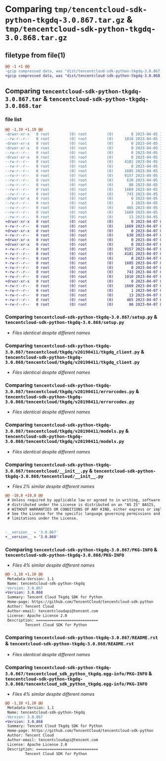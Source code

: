 # Comparing `tmp/tencentcloud-sdk-python-tkgdq-3.0.867.tar.gz` & `tmp/tencentcloud-sdk-python-tkgdq-3.0.868.tar.gz`

## filetype from file(1)

```diff
@@ -1 +1 @@
-gzip compressed data, was "dist/tencentcloud-sdk-python-tkgdq-3.0.867.tar", last modified: Wed Apr  5 16:55:35 2023, max compression
+gzip compressed data, was "dist/tencentcloud-sdk-python-tkgdq-3.0.868.tar", last modified: Fri Apr  7 01:03:28 2023, max compression
```

## Comparing `tencentcloud-sdk-python-tkgdq-3.0.867.tar` & `tencentcloud-sdk-python-tkgdq-3.0.868.tar`

### file list

```diff
@@ -1,19 +1,19 @@
-drwxr-xr-x   0 root         (0) root         (0)        0 2023-04-05 16:55:35.000000 tencentcloud-sdk-python-tkgdq-3.0.867/
--rw-r--r--   0 root         (0) root         (0)     1010 2023-04-05 16:55:35.000000 tencentcloud-sdk-python-tkgdq-3.0.867/setup.py
-drwxr-xr-x   0 root         (0) root         (0)        0 2023-04-05 16:55:35.000000 tencentcloud-sdk-python-tkgdq-3.0.867/tencentcloud/
-drwxr-xr-x   0 root         (0) root         (0)        0 2023-04-05 16:55:35.000000 tencentcloud-sdk-python-tkgdq-3.0.867/tencentcloud/tkgdq/
--rw-r--r--   0 root         (0) root         (0)        0 2023-04-05 16:55:35.000000 tencentcloud-sdk-python-tkgdq-3.0.867/tencentcloud/tkgdq/__init__.py
-drwxr-xr-x   0 root         (0) root         (0)        0 2023-04-05 16:55:35.000000 tencentcloud-sdk-python-tkgdq-3.0.867/tencentcloud/tkgdq/v20190411/
--rw-r--r--   0 root         (0) root         (0)     4181 2023-04-05 16:55:35.000000 tencentcloud-sdk-python-tkgdq-3.0.867/tencentcloud/tkgdq/v20190411/tkgdq_client.py
--rw-r--r--   0 root         (0) root         (0)        0 2023-04-05 16:55:35.000000 tencentcloud-sdk-python-tkgdq-3.0.867/tencentcloud/tkgdq/v20190411/__init__.py
--rw-r--r--   0 root         (0) root         (0)     1685 2023-04-05 16:55:35.000000 tencentcloud-sdk-python-tkgdq-3.0.867/tencentcloud/tkgdq/v20190411/errorcodes.py
--rw-r--r--   0 root         (0) root         (0)     9157 2023-04-05 16:55:35.000000 tencentcloud-sdk-python-tkgdq-3.0.867/tencentcloud/tkgdq/v20190411/models.py
--rw-r--r--   0 root         (0) root         (0)      630 2023-04-05 16:55:35.000000 tencentcloud-sdk-python-tkgdq-3.0.867/tencentcloud/__init__.py
--rw-r--r--   0 root         (0) root         (0)       88 2023-04-05 16:55:35.000000 tencentcloud-sdk-python-tkgdq-3.0.867/setup.cfg
--rw-r--r--   0 root         (0) root         (0)     1669 2023-04-05 16:55:35.000000 tencentcloud-sdk-python-tkgdq-3.0.867/PKG-INFO
--rw-r--r--   0 root         (0) root         (0)      743 2023-04-05 16:55:35.000000 tencentcloud-sdk-python-tkgdq-3.0.867/README.rst
-drwxr-xr-x   0 root         (0) root         (0)        0 2023-04-05 16:55:35.000000 tencentcloud-sdk-python-tkgdq-3.0.867/tencentcloud_sdk_python_tkgdq.egg-info/
--rw-r--r--   0 root         (0) root         (0)        1 2023-04-05 16:55:35.000000 tencentcloud-sdk-python-tkgdq-3.0.867/tencentcloud_sdk_python_tkgdq.egg-info/dependency_links.txt
--rw-r--r--   0 root         (0) root         (0)      465 2023-04-05 16:55:35.000000 tencentcloud-sdk-python-tkgdq-3.0.867/tencentcloud_sdk_python_tkgdq.egg-info/SOURCES.txt
--rw-r--r--   0 root         (0) root         (0)     1669 2023-04-05 16:55:35.000000 tencentcloud-sdk-python-tkgdq-3.0.867/tencentcloud_sdk_python_tkgdq.egg-info/PKG-INFO
--rw-r--r--   0 root         (0) root         (0)       13 2023-04-05 16:55:35.000000 tencentcloud-sdk-python-tkgdq-3.0.867/tencentcloud_sdk_python_tkgdq.egg-info/top_level.txt
+drwxr-xr-x   0 root         (0) root         (0)        0 2023-04-07 01:03:28.000000 tencentcloud-sdk-python-tkgdq-3.0.868/
+-rw-r--r--   0 root         (0) root         (0)     1669 2023-04-07 01:03:28.000000 tencentcloud-sdk-python-tkgdq-3.0.868/PKG-INFO
+drwxr-xr-x   0 root         (0) root         (0)        0 2023-04-07 01:03:28.000000 tencentcloud-sdk-python-tkgdq-3.0.868/tencentcloud/
+-rw-r--r--   0 root         (0) root         (0)      630 2023-04-07 01:03:28.000000 tencentcloud-sdk-python-tkgdq-3.0.868/tencentcloud/__init__.py
+drwxr-xr-x   0 root         (0) root         (0)        0 2023-04-07 01:03:28.000000 tencentcloud-sdk-python-tkgdq-3.0.868/tencentcloud/tkgdq/
+drwxr-xr-x   0 root         (0) root         (0)        0 2023-04-07 01:03:28.000000 tencentcloud-sdk-python-tkgdq-3.0.868/tencentcloud/tkgdq/v20190411/
+-rw-r--r--   0 root         (0) root         (0)     9157 2023-04-07 01:03:28.000000 tencentcloud-sdk-python-tkgdq-3.0.868/tencentcloud/tkgdq/v20190411/models.py
+-rw-r--r--   0 root         (0) root         (0)     4181 2023-04-07 01:03:28.000000 tencentcloud-sdk-python-tkgdq-3.0.868/tencentcloud/tkgdq/v20190411/tkgdq_client.py
+-rw-r--r--   0 root         (0) root         (0)        0 2023-04-07 01:03:28.000000 tencentcloud-sdk-python-tkgdq-3.0.868/tencentcloud/tkgdq/v20190411/__init__.py
+-rw-r--r--   0 root         (0) root         (0)     1685 2023-04-07 01:03:28.000000 tencentcloud-sdk-python-tkgdq-3.0.868/tencentcloud/tkgdq/v20190411/errorcodes.py
+-rw-r--r--   0 root         (0) root         (0)        0 2023-04-07 01:03:28.000000 tencentcloud-sdk-python-tkgdq-3.0.868/tencentcloud/tkgdq/__init__.py
+-rw-r--r--   0 root         (0) root         (0)      743 2023-04-07 01:03:28.000000 tencentcloud-sdk-python-tkgdq-3.0.868/README.rst
+-rw-r--r--   0 root         (0) root         (0)     1010 2023-04-07 01:03:28.000000 tencentcloud-sdk-python-tkgdq-3.0.868/setup.py
+drwxr-xr-x   0 root         (0) root         (0)        0 2023-04-07 01:03:28.000000 tencentcloud-sdk-python-tkgdq-3.0.868/tencentcloud_sdk_python_tkgdq.egg-info/
+-rw-r--r--   0 root         (0) root         (0)     1669 2023-04-07 01:03:28.000000 tencentcloud-sdk-python-tkgdq-3.0.868/tencentcloud_sdk_python_tkgdq.egg-info/PKG-INFO
+-rw-r--r--   0 root         (0) root         (0)        1 2023-04-07 01:03:28.000000 tencentcloud-sdk-python-tkgdq-3.0.868/tencentcloud_sdk_python_tkgdq.egg-info/dependency_links.txt
+-rw-r--r--   0 root         (0) root         (0)       13 2023-04-07 01:03:28.000000 tencentcloud-sdk-python-tkgdq-3.0.868/tencentcloud_sdk_python_tkgdq.egg-info/top_level.txt
+-rw-r--r--   0 root         (0) root         (0)      465 2023-04-07 01:03:28.000000 tencentcloud-sdk-python-tkgdq-3.0.868/tencentcloud_sdk_python_tkgdq.egg-info/SOURCES.txt
+-rw-r--r--   0 root         (0) root         (0)       88 2023-04-07 01:03:28.000000 tencentcloud-sdk-python-tkgdq-3.0.868/setup.cfg
```

### Comparing `tencentcloud-sdk-python-tkgdq-3.0.867/setup.py` & `tencentcloud-sdk-python-tkgdq-3.0.868/setup.py`

 * *Files identical despite different names*

### Comparing `tencentcloud-sdk-python-tkgdq-3.0.867/tencentcloud/tkgdq/v20190411/tkgdq_client.py` & `tencentcloud-sdk-python-tkgdq-3.0.868/tencentcloud/tkgdq/v20190411/tkgdq_client.py`

 * *Files identical despite different names*

### Comparing `tencentcloud-sdk-python-tkgdq-3.0.867/tencentcloud/tkgdq/v20190411/errorcodes.py` & `tencentcloud-sdk-python-tkgdq-3.0.868/tencentcloud/tkgdq/v20190411/errorcodes.py`

 * *Files identical despite different names*

### Comparing `tencentcloud-sdk-python-tkgdq-3.0.867/tencentcloud/tkgdq/v20190411/models.py` & `tencentcloud-sdk-python-tkgdq-3.0.868/tencentcloud/tkgdq/v20190411/models.py`

 * *Files identical despite different names*

### Comparing `tencentcloud-sdk-python-tkgdq-3.0.867/tencentcloud/__init__.py` & `tencentcloud-sdk-python-tkgdq-3.0.868/tencentcloud/__init__.py`

 * *Files 2% similar despite different names*

```diff
@@ -10,8 +10,8 @@
 # Unless required by applicable law or agreed to in writing, software
 # distributed under the License is distributed on an "AS IS" BASIS,
 # WITHOUT WARRANTIES OR CONDITIONS OF ANY KIND, either express or implied.
 # See the License for the specific language governing permissions and
 # limitations under the License.
 
 
-__version__ = '3.0.867'
+__version__ = '3.0.868'
```

### Comparing `tencentcloud-sdk-python-tkgdq-3.0.867/PKG-INFO` & `tencentcloud-sdk-python-tkgdq-3.0.868/PKG-INFO`

 * *Files 4% similar despite different names*

```diff
@@ -1,10 +1,10 @@
 Metadata-Version: 1.1
 Name: tencentcloud-sdk-python-tkgdq
-Version: 3.0.867
+Version: 3.0.868
 Summary: Tencent Cloud Tkgdq SDK for Python
 Home-page: https://github.com/TencentCloud/tencentcloud-sdk-python
 Author: Tencent Cloud
 Author-email: tencentcloudapi@tencent.com
 License: Apache License 2.0
 Description: ============================
         Tencent Cloud SDK for Python
```

### Comparing `tencentcloud-sdk-python-tkgdq-3.0.867/README.rst` & `tencentcloud-sdk-python-tkgdq-3.0.868/README.rst`

 * *Files identical despite different names*

### Comparing `tencentcloud-sdk-python-tkgdq-3.0.867/tencentcloud_sdk_python_tkgdq.egg-info/PKG-INFO` & `tencentcloud-sdk-python-tkgdq-3.0.868/tencentcloud_sdk_python_tkgdq.egg-info/PKG-INFO`

 * *Files 4% similar despite different names*

```diff
@@ -1,10 +1,10 @@
 Metadata-Version: 1.1
 Name: tencentcloud-sdk-python-tkgdq
-Version: 3.0.867
+Version: 3.0.868
 Summary: Tencent Cloud Tkgdq SDK for Python
 Home-page: https://github.com/TencentCloud/tencentcloud-sdk-python
 Author: Tencent Cloud
 Author-email: tencentcloudapi@tencent.com
 License: Apache License 2.0
 Description: ============================
         Tencent Cloud SDK for Python
```

